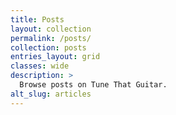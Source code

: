 ```yaml
---
title: Posts
layout: collection
permalink: /posts/
collection: posts
entries_layout: grid
classes: wide
description: >
  Browse posts on Tune That Guitar.
alt_slug: articles
---
```

